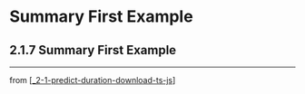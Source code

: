 # Summary First Example

## 2.1.7 Summary First Example
---
from [[_2-1-predict-duration-download-ts-js]]

[//begin]: # "Autogenerated link references for markdown compatibility"
[_2-1-predict-duration-download-ts-js]: ../2-1-predict-duration-ts-download/_2-1-predict-duration-download-ts-js.md "Predict TF.js Download"
[//end]: # "Autogenerated link references"
